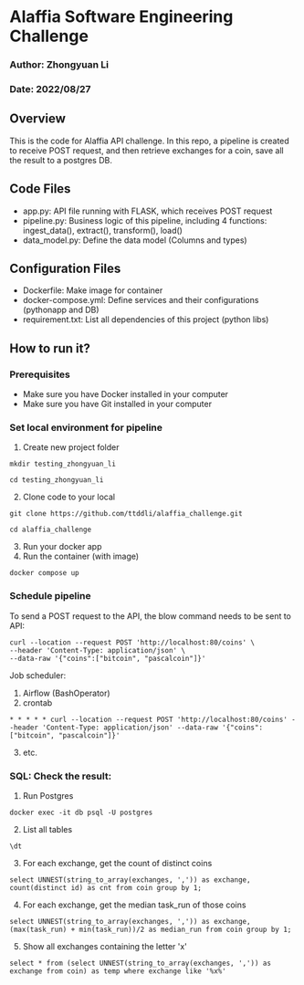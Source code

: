 # Alaffia Software Engineering Challenge
### Author: Zhongyuan Li
### Date: 2022/08/27

## Overview
This is the code for Alaffia API challenge.
In this repo, a pipeline is created to receive POST request, and then retrieve exchanges for a coin, save all the result to a postgres DB.


## Code Files
- app.py: API file running with FLASK, which receives POST request
- pipeline.py: Business logic of this pipeline, including 4 functions: ingest_data(), extract(), transform(), load()
- data_model.py: Define the data model (Columns and types)

## Configuration Files
- Dockerfile: Make image for container
- docker-compose.yml: Define services and their configurations (pythonapp and DB)
- requirement.txt: List all dependencies of this project (python libs)

## How to run it?

### Prerequisites
- Make sure you have Docker installed in your computer
- Make sure you have Git installed in your computer

### Set local environment for pipeline
1. Create new project folder
```
mkdir testing_zhongyuan_li
```
```
cd testing_zhongyuan_li 
```
2. Clone code to your local
```
git clone https://github.com/ttddli/alaffia_challenge.git
```
```
cd alaffia_challenge 
```

3. Run your docker app
4. Run the container (with image)

```
docker compose up
```

### Schedule pipeline
To send a POST request to the API, the blow command needs to be sent to API:
```
curl --location --request POST 'http://localhost:80/coins' \
--header 'Content-Type: application/json' \
--data-raw '{"coins":["bitcoin", "pascalcoin"]}'
```
Job scheduler:
1. Airflow (BashOperator)
2. crontab 
```
* * * * * curl --location --request POST 'http://localhost:80/coins' --header 'Content-Type: application/json' --data-raw '{"coins":["bitcoin", "pascalcoin"]}'
```
3. etc.

### SQL: Check the result:
1. Run Postgres
````
docker exec -it db psql -U postgres
````

2. List all tables
```
\dt
```

3. For each exchange, get the count of distinct coins
```
select UNNEST(string_to_array(exchanges, ',')) as exchange, count(distinct id) as cnt from coin group by 1;
```

4. For each exchange, get the median task_run of those coins
```
select UNNEST(string_to_array(exchanges, ',')) as exchange, (max(task_run) + min(task_run))/2 as median_run from coin group by 1;
```

5. Show all exchanges containing the letter 'x'
```
select * from (select UNNEST(string_to_array(exchanges, ',')) as exchange from coin) as temp where exchange like '%x%'
```
